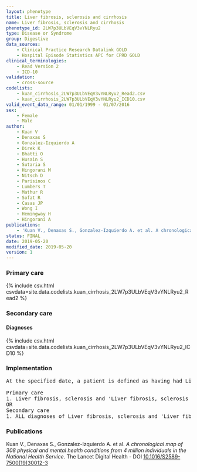 ```yaml
---
layout: phenotype
title: Liver fibrosis, sclerosis and cirrhosis
name: Liver fibrosis, sclerosis and cirrhosis
phenotype_id: 2LW7p3ULbVEqV3vYNLRyu2 
type: Disease or Syndrome
group: Digestive
data_sources: 
    - Clinical Practice Research Datalink GOLD
    - Hospital Episode Statistics APC for CPRD GOLD
clinical_terminologies: 
    - Read Version 2
    - ICD-10
validation: 
    - cross-source
codelists: 
    - kuan_cirrhosis_2LW7p3ULbVEqV3vYNLRyu2_Read2.csv
    - kuan_cirrhosis_2LW7p3ULbVEqV3vYNLRyu2_ICD10.csv
valid_event_data_range: 01/01/1999 - 01/07/2016
sex: 
    - Female
    - Male
author: 
    - Kuan V
    - Denaxas S
    - Gonzalez-Izquierdo A
    - Direk K
    - Bhatti O
    - Husain S
    - Sutaria S
    - Hingorani M
    - Nitsch D
    - Parisinos C
    - Lumbers T
    - Mathur R
    - Sofat R
    - Casas JP
    - Wong I
    - Hemingway H
    - Hingorani A
publications: 
    - 'Kuan V., Denaxas S., Gonzalez-Izquierdo A. et al. A chronological map of 308 physical and mental health conditions from 4 million individuals in the National Health Service. The Lancet Digital Health - DOI: 10.1016/S2589-7500(19)30012-3' 
status: FINAL
date: 2019-05-20
modified_date: 2019-05-20
version: 1
---
```

### Primary care 
{% include csv.html csvdata=site.data.codelists.kuan_cirrhosis_2LW7p3ULbVEqV3vYNLRyu2_Read2 %}
### Secondary care 
#### Diagnoses 
{% include csv.html csvdata=site.data.codelists.kuan_cirrhosis_2LW7p3ULbVEqV3vYNLRyu2_ICD10 %}
### Implementation 
<pre>At the specified date, a patient is defined as having had Liver fibrosis, sclerosis and 'Liver fibrosis, sclerosis and cirrhosis' IF they meet the criteria for any of the following on or before the specified date. The earliest date on which the individual meets any of the following criteria on or before the specified date is defined as the first event date:

Primary care
1. Liver fibrosis, sclerosis and 'Liver fibrosis, sclerosis and cirrhosis' diagnosis or history of diagnosis or procedure during a consultation 
OR
Secondary care
1. ALL diagnoses of Liver fibrosis, sclerosis and 'Liver fibrosis, sclerosis and cirrhosis' or history of diagnosis during a hospitalization</pre> 
 
### Publications 
Kuan V., Denaxas S., Gonzalez-Izquierdo A. et al. _A chronological map of 308 physical and mental health conditions from 4 million individuals in the National Health Service_. The Lancet Digital Health - DOI <a href='https://www.thelancet.com/journals/landig/article/PIIS2589-7500(19)30012-3/fulltext'>10.1016/S2589-7500(19)30012-3</a>